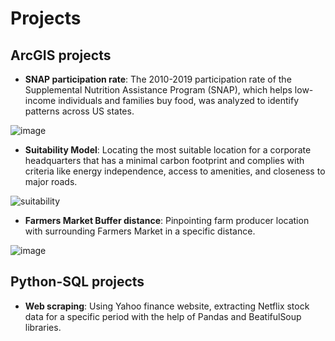 # Projects 
## ArcGIS projects

- **SNAP participation rate**: The 2010-2019 participation rate of the Supplemental Nutrition Assistance Program (SNAP), which helps low-income individuals and families buy food, was analyzed to identify patterns across US states.

![image](https://github.com/MaxCo20/ProjectsMC/assets/161872379/4ce4ef48-f191-485a-a39d-be4d98f34e13)  

- **Suitability Model**: 		Locating the most suitable location for a corporate headquarters that has a minimal carbon footprint and complies with criteria like energy independence, access to amenities, and closeness to major roads.
  
![suitability](https://github.com/MaxCo20/ProjectsMC/assets/161872379/793d1ce9-53a6-47d1-ab5a-d0631816b503)  

- **Farmers Market Buffer distance**: Pinpointing farm producer location with surrounding Farmers Market in a specific distance.
  
![image](https://github.com/MaxCo20/ProjectsMC/assets/161872379/40cf4596-97f1-44fd-b397-9ee9502a6fa0)  

## Python-SQL projects

- **Web scraping**: Using Yahoo finance website, extracting Netflix stock data for a specific period with the help of Pandas and BeatifulSoup libraries.





